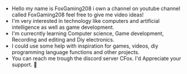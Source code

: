- Hello my name is FoxGaming208 i own a channel on youtube channel called FoxGaming208 feel free to give me video ideas!
- I'm very interested in technology like computers and artificial intelligence as well as game development.
- I'm currecntly learning Computer science, Game development, Recording and editing and Diy electronics.
- I could use some help with inspiration for games, videos, diy programming language functions and other projects.
- You can reach me trough the discord server CFox. I'd Appreciate your support. 🙂
